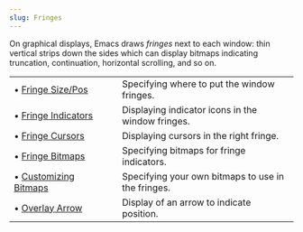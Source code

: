 ```yaml
---
slug: Fringes
---
```


On graphical displays, Emacs draws *fringes* next to each window: thin vertical strips down the sides which can display bitmaps indicating truncation, continuation, horizontal scrolling, and so on.

|                                                          |    |                                                    |
| :------------------------------------------------------- | -- | :------------------------------------------------- |
| • [Fringe Size/Pos](/docs/elisp/Fringe-Size_002fPos)     |    | Specifying where to put the window fringes.        |
| • [Fringe Indicators](/docs/elisp/Fringe-Indicators)     |    | Displaying indicator icons in the window fringes.  |
| • [Fringe Cursors](/docs/elisp/Fringe-Cursors)           |    | Displaying cursors in the right fringe.            |
| • [Fringe Bitmaps](/docs/elisp/Fringe-Bitmaps)           |    | Specifying bitmaps for fringe indicators.          |
| • [Customizing Bitmaps](/docs/elisp/Customizing-Bitmaps) |    | Specifying your own bitmaps to use in the fringes. |
| • [Overlay Arrow](/docs/elisp/Overlay-Arrow)             |    | Display of an arrow to indicate position.          |

